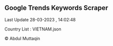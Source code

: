 

## Google Trends Keywords Scraper 
 
Last Update 28-03-2023 , 14:02:48

Country List :
VIETNAM.json



© Abdul Muttaqin 
